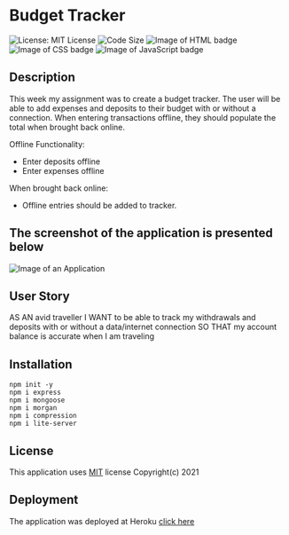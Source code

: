 # Budget Tracker

![License: MIT License](https://img.shields.io/badge/License-MIT-blue.svg)
![Code Size](https://img.shields.io/github/languages/code-size/cparros/project-2)
![Image of HTML badge](https://img.shields.io/badge/HTML-16.1%25-orange) 
![Image of CSS badge](https://img.shields.io/badge/CSS-5.2%25-purple)
![Image of JavaScript badge](https://img.shields.io/badge/JavaScript-78.7%25-yellow)

## Description

This week my assignment was to create a budget tracker.
The user will be able to add expenses and deposits to their budget with or without a connection. When entering transactions offline, they should populate the total when brought back online.

Offline Functionality:
- Enter deposits offline
- Enter expenses offline

When brought back online:
- Offline entries should be added to tracker.

## The screenshot of the application is presented below

![Image of an Application](./public/dist/budget-tracker-screenshot.png)

## User Story
AS AN avid traveller
I WANT to be able to track my withdrawals and deposits with or without a data/internet connection
SO THAT my account balance is accurate when I am traveling

## Installation

```
npm init -y
npm i express
npm i mongoose
npm i morgan
npm i compression
npm i lite-server
```

## License
This application uses [MIT](https://opensource.org/licenses/MIT) license Copyright(c) 2021

## Deployment

The application was deployed at Heroku [click here](https://budget-tracker-unc-bootcamp.herokuapp.com/)
